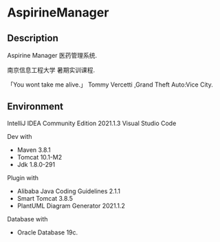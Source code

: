 # AspirineManager

## Description

Aspirine Manager 医药管理系统.

南京信息工程大学 暑期实训课程.

「You wont take me alive.」 Tommy Vercetti ,Grand Theft Auto:Vice City.

## Environment

IntelliJ IDEA Community Edition 2021.1.3 Visual Studio Code

Dev with

- Maven 3.8.1
- Tomcat 10.1-M2
- Jdk 1.8.0-291

Plugin with

- Alibaba Java Coding Guidelines 2.1.1
- Smart Tomcat 3.8.5
- PlantUML Diagram Generator 2021.1.2

Database with

- Oracle Database 19c.
